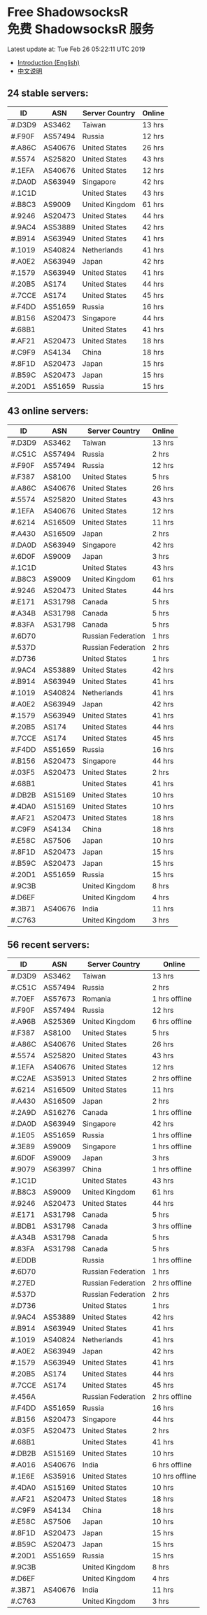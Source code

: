 # Free ShadowsocksR<br>免费 ShadowsocksR 服务

Latest update at: Tue Feb 26 05:22:11 UTC 2019

- [Introduction (English)](https://vision-network.readthedocs.io/en/latest/autossr/autossr.html)
- [中文说明](https://vision-network.readthedocs.io/zh_CN/latest/autossr/autossr.html)


## 24 stable servers:

| ID | ASN | Server Country | Online |
| ------ | ------ | ------ | ------ |
| #.D3D9 | AS3462 | Taiwan | 13 hrs |
| #.F90F | AS57494 | Russia | 12 hrs |
| #.A86C | AS40676 | United States | 26 hrs |
| #.5574 | AS25820 | United States | 43 hrs |
| #.1EFA | AS40676 | United States | 12 hrs |
| #.DA0D | AS63949 | Singapore | 42 hrs |
| #.1C1D |  | United States | 43 hrs |
| #.B8C3 | AS9009 | United Kingdom | 61 hrs |
| #.9246 | AS20473 | United States | 44 hrs |
| #.9AC4 | AS53889 | United States | 42 hrs |
| #.B914 | AS63949 | United States | 41 hrs |
| #.1019 | AS40824 | Netherlands | 41 hrs |
| #.A0E2 | AS63949 | Japan | 42 hrs |
| #.1579 | AS63949 | United States | 41 hrs |
| #.20B5 | AS174 | United States | 44 hrs |
| #.7CCE | AS174 | United States | 45 hrs |
| #.F4DD | AS51659 | Russia | 16 hrs |
| #.B156 | AS20473 | Singapore | 44 hrs |
| #.68B1 |  | United States | 41 hrs |
| #.AF21 | AS20473 | United States | 18 hrs |
| #.C9F9 | AS4134 | China | 18 hrs |
| #.8F1D | AS20473 | Japan | 15 hrs |
| #.B59C | AS20473 | Japan | 15 hrs |
| #.20D1 | AS51659 | Russia | 15 hrs |

## 43 online servers:

| ID | ASN | Server Country | Online |
| ------ | ------ | ------ | ------ |
| #.D3D9 | AS3462 | Taiwan | 13 hrs |
| #.C51C | AS57494 | Russia | 2 hrs |
| #.F90F | AS57494 | Russia | 12 hrs |
| #.F387 | AS8100 | United States | 5 hrs |
| #.A86C | AS40676 | United States | 26 hrs |
| #.5574 | AS25820 | United States | 43 hrs |
| #.1EFA | AS40676 | United States | 12 hrs |
| #.6214 | AS16509 | United States | 11 hrs |
| #.A430 | AS16509 | Japan | 2 hrs |
| #.DA0D | AS63949 | Singapore | 42 hrs |
| #.6D0F | AS9009 | Japan | 3 hrs |
| #.1C1D |  | United States | 43 hrs |
| #.B8C3 | AS9009 | United Kingdom | 61 hrs |
| #.9246 | AS20473 | United States | 44 hrs |
| #.E171 | AS31798 | Canada | 5 hrs |
| #.A34B | AS31798 | Canada | 5 hrs |
| #.83FA | AS31798 | Canada | 5 hrs |
| #.6D70 |  | Russian Federation | 1 hrs |
| #.537D |  | Russian Federation | 2 hrs |
| #.D736 |  | United States | 1 hrs |
| #.9AC4 | AS53889 | United States | 42 hrs |
| #.B914 | AS63949 | United States | 41 hrs |
| #.1019 | AS40824 | Netherlands | 41 hrs |
| #.A0E2 | AS63949 | Japan | 42 hrs |
| #.1579 | AS63949 | United States | 41 hrs |
| #.20B5 | AS174 | United States | 44 hrs |
| #.7CCE | AS174 | United States | 45 hrs |
| #.F4DD | AS51659 | Russia | 16 hrs |
| #.B156 | AS20473 | Singapore | 44 hrs |
| #.03F5 | AS20473 | United States | 2 hrs |
| #.68B1 |  | United States | 41 hrs |
| #.DB2B | AS15169 | United States | 10 hrs |
| #.4DA0 | AS15169 | United States | 10 hrs |
| #.AF21 | AS20473 | United States | 18 hrs |
| #.C9F9 | AS4134 | China | 18 hrs |
| #.E58C | AS7506 | Japan | 10 hrs |
| #.8F1D | AS20473 | Japan | 15 hrs |
| #.B59C | AS20473 | Japan | 15 hrs |
| #.20D1 | AS51659 | Russia | 15 hrs |
| #.9C3B |  | United Kingdom | 8 hrs |
| #.D6EF |  | United Kingdom | 4 hrs |
| #.3B71 | AS40676 | India | 11 hrs |
| #.C763 |  | United Kingdom | 3 hrs |

## 56 recent servers:

| ID | ASN | Server Country | Online |
| ------ | ------ | ------ | ------ |
| #.D3D9 | AS3462 | Taiwan | 13 hrs |
| #.C51C | AS57494 | Russia | 2 hrs |
| #.70EF | AS57673 | Romania | 1 hrs offline |
| #.F90F | AS57494 | Russia | 12 hrs |
| #.A96B | AS25369 | United Kingdom | 6 hrs offline |
| #.F387 | AS8100 | United States | 5 hrs |
| #.A86C | AS40676 | United States | 26 hrs |
| #.5574 | AS25820 | United States | 43 hrs |
| #.1EFA | AS40676 | United States | 12 hrs |
| #.C2AE | AS35913 | United States | 2 hrs offline |
| #.6214 | AS16509 | United States | 11 hrs |
| #.A430 | AS16509 | Japan | 2 hrs |
| #.2A9D | AS16276 | Canada | 1 hrs offline |
| #.DA0D | AS63949 | Singapore | 42 hrs |
| #.1E05 | AS51659 | Russia | 1 hrs offline |
| #.3E89 | AS9009 | Singapore | 1 hrs offline |
| #.6D0F | AS9009 | Japan | 3 hrs |
| #.9079 | AS63997 | China | 1 hrs offline |
| #.1C1D |  | United States | 43 hrs |
| #.B8C3 | AS9009 | United Kingdom | 61 hrs |
| #.9246 | AS20473 | United States | 44 hrs |
| #.E171 | AS31798 | Canada | 5 hrs |
| #.BDB1 | AS31798 | Canada | 3 hrs offline |
| #.A34B | AS31798 | Canada | 5 hrs |
| #.83FA | AS31798 | Canada | 5 hrs |
| #.EDDB |  | Russia | 1 hrs offline |
| #.6D70 |  | Russian Federation | 1 hrs |
| #.27ED |  | Russian Federation | 2 hrs offline |
| #.537D |  | Russian Federation | 2 hrs |
| #.D736 |  | United States | 1 hrs |
| #.9AC4 | AS53889 | United States | 42 hrs |
| #.B914 | AS63949 | United States | 41 hrs |
| #.1019 | AS40824 | Netherlands | 41 hrs |
| #.A0E2 | AS63949 | Japan | 42 hrs |
| #.1579 | AS63949 | United States | 41 hrs |
| #.20B5 | AS174 | United States | 44 hrs |
| #.7CCE | AS174 | United States | 45 hrs |
| #.456A |  | Russian Federation | 2 hrs offline |
| #.F4DD | AS51659 | Russia | 16 hrs |
| #.B156 | AS20473 | Singapore | 44 hrs |
| #.03F5 | AS20473 | United States | 2 hrs |
| #.68B1 |  | United States | 41 hrs |
| #.DB2B | AS15169 | United States | 10 hrs |
| #.A016 | AS40676 | India | 6 hrs offline |
| #.1E6E | AS35916 | United States | 10 hrs offline |
| #.4DA0 | AS15169 | United States | 10 hrs |
| #.AF21 | AS20473 | United States | 18 hrs |
| #.C9F9 | AS4134 | China | 18 hrs |
| #.E58C | AS7506 | Japan | 10 hrs |
| #.8F1D | AS20473 | Japan | 15 hrs |
| #.B59C | AS20473 | Japan | 15 hrs |
| #.20D1 | AS51659 | Russia | 15 hrs |
| #.9C3B |  | United Kingdom | 8 hrs |
| #.D6EF |  | United Kingdom | 4 hrs |
| #.3B71 | AS40676 | India | 11 hrs |
| #.C763 |  | United Kingdom | 3 hrs |


